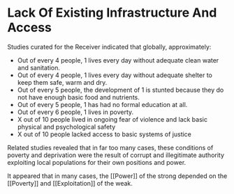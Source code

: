 # Lack Of Existing Infrastructure And Access

Studies curated for the Receiver indicated that globally, approximately:

- Out of every 4 people, 1 lives every day without adequate clean water and sanitation. 
- Out of every 4 people, 1 lives every day without adequate shelter to keep them safe, warm and dry. 
- Out of every 5 people, the development of 1 is stunted because they do not have enough basic food and nutrients. 
- Out of every 5 people, 1 has had no formal education at all. 
- Out of every 6 people, 1 lives in poverty. 
- X out of 10 people lived in ongoing fear of violence and lack basic physical and psychological safety  
- X out of 10 people lacked access to basic systems of justice  

Related studies revealed that in far too many cases, these conditions of poverty and deprivation were the result of corrupt and illegitimate authority exploiting local populations for their own positions and power. 

It appeared that in many cases, the [[Power]] of the strong depended on the [[Poverty]] and [[Exploitation]] of the weak. 